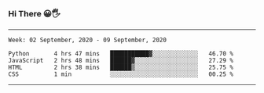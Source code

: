 ### Hi There 😀🖐
---
<!--START_SECTION:waka-->
```text
Week: 02 September, 2020 - 09 September, 2020

Python       4 hrs 47 mins   ███████████▓░░░░░░░░░░░░░   46.70 % 
JavaScript   2 hrs 48 mins   ██████▓░░░░░░░░░░░░░░░░░░   27.29 % 
HTML         2 hrs 38 mins   ██████▒░░░░░░░░░░░░░░░░░░   25.75 % 
CSS          1 min           ░░░░░░░░░░░░░░░░░░░░░░░░░   00.25 % 
```
<!--END_SECTION:waka-->

---
